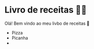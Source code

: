 # Livro de receitas :man_cook:

Olá! Bem vindo ao meu livbo de receitas :wave:

- Pizza
- Picanha
- 
